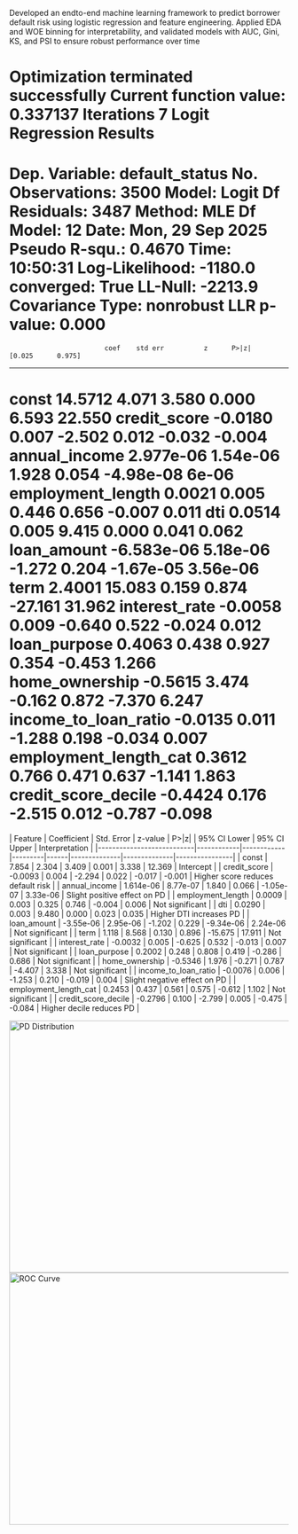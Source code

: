 


Developed an endto-end machine learning framework to predict borrower default risk using logistic
regression and feature engineering. Applied EDA and WOE binning for interpretability, and
validated models with AUC, Gini, KS, and PSI to ensure robust performance over time





Optimization terminated successfully
         Current function value: 0.337137
         Iterations 7
                           Logit Regression Results                           
==============================================================================
Dep. Variable:         default_status   No. Observations:                 3500
Model:                          Logit   Df Residuals:                     3487
Method:                           MLE   Df Model:                           12
Date:                Mon, 29 Sep 2025   Pseudo R-squ.:                  0.4670
Time:                        10:50:31   Log-Likelihood:                -1180.0
converged:                       True   LL-Null:                       -2213.9
Covariance Type:            nonrobust   LLR p-value:                     0.000
=========================================================================================
                            coef    std err          z      P>|z|      [0.025      0.975]
-----------------------------------------------------------------------------------------
const                    14.5712      4.071      3.580      0.000       6.593      22.550
credit_score             -0.0180      0.007     -2.502      0.012      -0.032      -0.004
annual_income          2.977e-06   1.54e-06      1.928      0.054   -4.98e-08       6e-06
employment_length         0.0021      0.005      0.446      0.656      -0.007       0.011
dti                       0.0514      0.005      9.415      0.000       0.041       0.062
loan_amount           -6.583e-06   5.18e-06     -1.272      0.204   -1.67e-05    3.56e-06
term                      2.4001     15.083      0.159      0.874     -27.161      31.962
interest_rate            -0.0058      0.009     -0.640      0.522      -0.024       0.012
loan_purpose              0.4063      0.438      0.927      0.354      -0.453       1.266
home_ownership           -0.5615      3.474     -0.162      0.872      -7.370       6.247
income_to_loan_ratio     -0.0135      0.011     -1.288      0.198      -0.034       0.007
employment_length_cat     0.3612      0.766      0.471      0.637      -1.141       1.863
credit_score_decile      -0.4424      0.176     -2.515      0.012      -0.787      -0.098
=========================================================================================


| Feature | Coefficient | Std. Error | z-value | P>|z| | 95% CI Lower | 95% CI Upper | Interpretation |
|---------------------------|------------|------------|---------|------|--------------|--------------|----------------|
| const | 7.854 | 2.304 | 3.409 | 0.001 | 3.338 | 12.369 | Intercept |
| credit_score | -0.0093 | 0.004 | -2.294 | 0.022 | -0.017 | -0.001 | Higher score reduces default risk |
| annual_income | 1.614e-06 | 8.77e-07 | 1.840 | 0.066 | -1.05e-07 | 3.33e-06 | Slight positive effect on PD |
| employment_length | 0.0009 | 0.003 | 0.325 | 0.746 | -0.004 | 0.006 | Not significant |
| dti | 0.0290 | 0.003 | 9.480 | 0.000 | 0.023 | 0.035 | Higher DTI increases PD |
| loan_amount | -3.55e-06 | 2.95e-06 | -1.202 | 0.229 | -9.34e-06 | 2.24e-06 | Not significant |
| term | 1.118 | 8.568 | 0.130 | 0.896 | -15.675 | 17.911 | Not significant |
| interest_rate | -0.0032 | 0.005 | -0.625 | 0.532 | -0.013 | 0.007 | Not significant |
| loan_purpose | 0.2002 | 0.248 | 0.808 | 0.419 | -0.286 | 0.686 | Not significant |
| home_ownership | -0.5346 | 1.976 | -0.271 | 0.787 | -4.407 | 3.338 | Not significant |
| income_to_loan_ratio | -0.0076 | 0.006 | -1.253 | 0.210 | -0.019 | 0.004 | Slight negative effect on PD |
| employment_length_cat | 0.2453 | 0.437 | 0.561 | 0.575 | -0.612 | 1.102 | Not significant |
| credit_score_decile | -0.2796 | 0.100 | -2.799 | 0.005 | -0.475 | -0.084 | Higher decile reduces PD |

<img width="571" height="455" alt="PD Distribution" src="https://github.com/user-attachments/assets/2e708de3-e195-42e7-b66a-501663d33371" />


<img width="567" height="455" alt="ROC Curve" src="https://github.com/user-attachments/assets/b303970a-e3b6-4685-a413-480d6fa5f1dd" />
